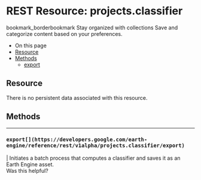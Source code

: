  
#  REST Resource: projects.classifier
bookmark_borderbookmark Stay organized with collections  Save and categorize content based on your preferences.
  * On this page
  * [Resource](https://developers.google.com/earth-engine/reference/rest/v1alpha/projects.classifier#resource)
  * [Methods](https://developers.google.com/earth-engine/reference/rest/v1alpha/projects.classifier#methods)
    * [export](https://developers.google.com/earth-engine/reference/rest/v1alpha/projects.classifier#export)


## Resource
There is no persistent data associated with this resource.
## Methods  
---  
### `export[](https://developers.google.com/earth-engine/reference/rest/v1alpha/projects.classifier/export)`
|  Initiates a batch process that computes a classifier and saves it as an Earth Engine asset.  
Was this helpful?
